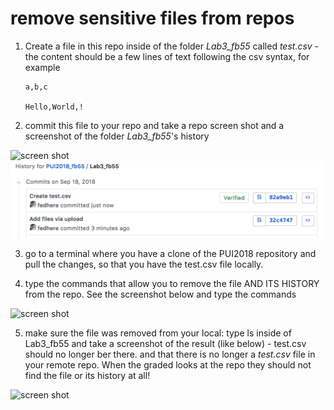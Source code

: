 # remove sensitive files from repos

1. Create a file in this repo inside of the folder _Lab3_fb55_ called _test.csv_ - the content should be a few lines of text following the csv syntax, for example

    ```
    a,b,c
    
    Hello,World,!
    ```
  

2. commit this file to your repo and take a repo screen shot and a screenshot of the folder _Lab3_fb55_'s history

![screen shot](test.csv.png)
![screen shot](history.png)

3. go to a terminal where you have a clone of the PUI2018 repository and pull the changes, so that you have the test.csv file locally. 

4. type the commands that allow you to remove the file AND ITS HISTORY from the repo. See the screenshot below and type the commands

![screen shot](commands.png)

5. make sure the file was removed from your local: type ls inside of Lab3_fb55 and take a screenshot of the result (like below) - test.csv should no longer ber there. and that there is no longer a _test.csv_ file in your remote repo. When the graded looks at the repo they should not find the file or its history at all!

![screen shot](repo_history.png)
